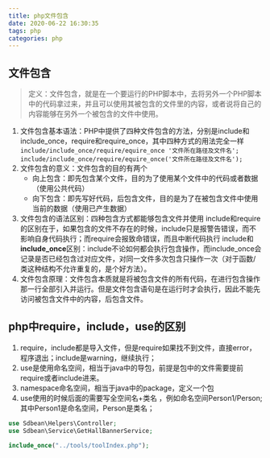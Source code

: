 ```yaml
---
title: php文件包含
date: 2020-06-22 16:30:35
tags: php
categories: php
---
```

## 文件包含

> 定义：文件包含，就是在一个要运行的PHP脚本中，去将另外一个PHP脚本中的代码拿过来，并且可以使用其被包含的文件里的内容，或者说将自己的内容能够在另外一个被包含的文件中使用。

1. 文件包含基本语法：PHP中提供了四种文件包含的方法，分别是include和include_once，require和require_once，其中四种方式的用法完全一样
    `include/include_once/require/equire_once '文件所在路径及文件名';`
    `include/include_once/require/equire_once('文件所在路径及文件名');`
2. 文件包含的意义：文件包含的目的有两个
    - 向上包含：即先包含某个文件，目的为了使用某个文件中的代码或者数据（使用公共代码）
    - 向下包含：即先写好代码，后包含文件，目的是为了在被包含文件中使用当前的数据（使用已产生数据）
3. 文件包含的语法区别：四种包含方式都能够包含文件并使用
    include和require的区别在于，如果包含的文件不存在的时候，include只是报警告错误，而不影响自身代码执行；而require会报致命错误，而且中断代码执行
    include和**include_once**区别：include不论如何都会执行包含操作，而include_once会记录是否已经包含过对应文件，对同一文件多次包含只操作一次（对于函数/类这种结构不允许重复的，是个好方法）。
4. 文件包含原理：文件包含本质就是将被包含文件的所有代码，在进行包含操作那一行全部引入并运行。但是文件包含语句是在运行时才会执行，因此不能先访问被包含文件中的内容，后包含文件。

## php中require，include，use的区别

1. require，include都是导入文件，但是require如果找不到文件，直接error，程序退出；include是warning，继续执行；
2. use是使用命名空间，相当于java中的导包，前提是包中的文件需要提前require或者include进来。
3. namespace命名空间，相当于java中的package，定义一个包
4. use使用的时候后面的需要写全空间名+类名 ，例如命名空间Person1/Person; 其中Person1是命名空间，Person是类名；

```php
use Sdbean\Helpers\Controller;
use Sdbean\Service\GetHallBannerService;

include_once("../tools/toolIndex.php");
```
